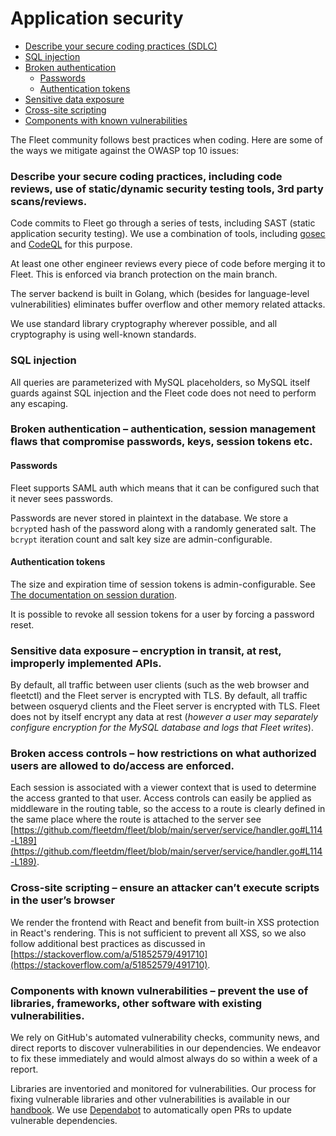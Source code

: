# Application security

- [Describe your secure coding practices (SDLC)](https://fleetdm.com/handbook/business-operations/application-security#describe-your-secure-coding-practices-including-code-reviews-use-of-static-dynamic-security-testing-tools-3-rd-party-scans-reviews)
- [SQL injection](https://fleetdm.com/handbook/business-operations/application-security#sql-injection)
- [Broken authentication](https://fleetdm.com/handbook/business-operations/application-security#broken-authentication-authentication-session-management-flaws-that-compromise-passwords-keys-session-tokens-etc)
  - [Passwords](https://fleetdm.com/handbook/business-operations/application-security#passwords)
  - [Authentication tokens](https://fleetdm.com/handbook/business-operations/application-security#authentication-tokens)
- [Sensitive data exposure](https://fleetdm.com/handbook/business-operations/application-security#sensitive-data-exposure-encryption-in-transit-at-rest-improperly-implemented-apis)
- [Cross-site scripting](https://fleetdm.com/handbook/business-operations/application-security#cross-site-scripting-ensure-an-attacker-cant-execute-scripts-in-the-users-browser)
- [Components with known vulnerabilities](https://fleetdm.com/handbook/business-operations/application-security#components-with-known-vulnerabilities-prevent-the-use-of-libraries-frameworks-other-software-with-existing-vulnerabilities)

The Fleet community follows best practices when coding. Here are some of the ways we mitigate against the OWASP top 10 issues:

### Describe your secure coding practices, including code reviews, use of static/dynamic security testing tools, 3rd party scans/reviews.

Code commits to Fleet go through a series of tests, including SAST (static application security
testing). We use a combination of tools, including [gosec](https://github.com/securego/gosec) and
[CodeQL](https://codeql.github.com/) for this purpose.

At least one other engineer reviews every piece of code before merging it to Fleet.
This is enforced via branch protection on the main branch.

The server backend is built in Golang, which (besides for language-level vulnerabilities) eliminates buffer overflow and other memory related attacks.

We use standard library cryptography wherever possible, and all cryptography is using well-known standards.

### SQL injection

All queries are parameterized with MySQL placeholders, so MySQL itself guards against SQL injection and the Fleet code does not need to perform any escaping.

### Broken authentication – authentication, session management flaws that compromise passwords, keys, session tokens etc.

#### Passwords

Fleet supports SAML auth which means that it can be configured such that it never sees passwords.

Passwords are never stored in plaintext in the database. We store a `bcrypt`ed hash of the password along with a randomly generated salt. The `bcrypt` iteration count and salt key size are admin-configurable.

#### Authentication tokens

The size and expiration time of session tokens is admin-configurable. See [The documentation on session duration](https://fleetdm.com/docs/deploying/configuration#session-duration).

It is possible to revoke all session tokens for a user by forcing a password reset.

### Sensitive data exposure – encryption in transit, at rest, improperly implemented APIs.

By default, all traffic between user clients (such as the web browser and fleetctl) and the Fleet server is encrypted with TLS. By default, all traffic between osqueryd clients and the Fleet server is encrypted with TLS. Fleet does not by itself encrypt any data at rest (_however a user may separately configure encryption for the MySQL database and logs that Fleet writes_).

### Broken access controls – how restrictions on what authorized users are allowed to do/access are enforced.

Each session is associated with a viewer context that is used to determine the access granted to that user. Access controls can easily be applied as middleware in the routing table, so the access to a route is clearly defined in the same place where the route is attached to the server see [https://github.com/fleetdm/fleet/blob/main/server/service/handler.go#L114-L189](https://github.com/fleetdm/fleet/blob/main/server/service/handler.go#L114-L189).

### Cross-site scripting – ensure an attacker can’t execute scripts in the user’s browser

We render the frontend with React and benefit from built-in XSS protection in React's rendering. This is not sufficient to prevent all XSS, so we also follow additional best practices as discussed in [https://stackoverflow.com/a/51852579/491710](https://stackoverflow.com/a/51852579/491710).

### Components with known vulnerabilities – prevent the use of libraries, frameworks, other software with existing vulnerabilities.

We rely on GitHub's automated vulnerability checks, community news, and direct reports to discover
vulnerabilities in our dependencies. We endeavor to fix these immediately and would almost always do
so within a week of a report.

Libraries are inventoried and monitored for vulnerabilities. Our process for fixing vulnerable
libraries and other vulnerabilities is available in our
[handbook](https://fleetdm.com/handbook/security#vulnerability-management). We use
[Dependabot](https://github.com/dependabot) to automatically open PRs to update vulnerable dependencies.



<meta name="description" value="Explore Fleet's application security practices, including secure coding, SQL injection prevention, authentication, data encryption, access controls, and more.">
<meta name="maintainedBy" value="hollidayn">
